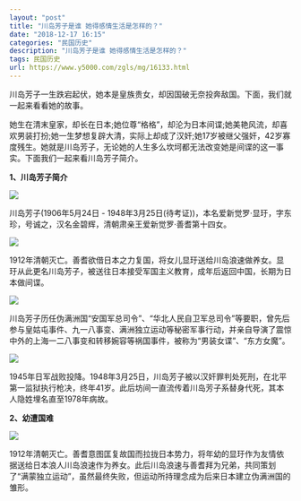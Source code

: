 ```yaml
---
layout: "post"
title: "川岛芳子是谁 她得感情生活是怎样的？"
date: "2018-12-17 16:15"
categories: "民国历史"
description: "川岛芳子是谁 她得感情生活是怎样的？"
tags: 民国历史
url: https://www.y5000.com/zgls/mg/16133.html
---
```






川岛芳子一生跌宕起伏，她本是皇族贵女，却因国破无奈投奔敌国。下面，我们就一起来看看她的故事。

她生在清末皇家，却长在日本;她位尊“格格”，却沦为日本间谍;她美艳风流，却喜欢男装打扮;她一生梦想复辟大清，实际上却成了汉奸;她17岁被继父强奸，42岁寡度残生。她就是川岛芳子，无论她的人生多么坎坷都无法改变她是间谍的这一事实。下面我们一起来看川岛芳子简介。

**1、川岛芳子简介**

**![](https://img.y5000.com/uploads/allimg/170307/094144LY-0.jpg)**

川岛芳子(1906年5月24日 - 1948年3月25日(待考证))，本名爱新觉罗·显玗，字东珍，号诚之，汉名金碧辉，清朝肃亲王爱新觉罗·善耆第十四女。

![](https://img.y5000.com/uploads/allimg/170307/0941443920-1.jpg)

1912年清朝灭亡。善耆欲借日本之力复国，将女儿显玗送给川岛浪速做养女。显玗从此更名川岛芳子，被送往日本接受军国主义教育，成年后返回中国，长期为日本做间谍。

![](https://img.y5000.com/uploads/allimg/170307/0941445T2-2.jpg)

川岛芳子历任伪满洲国“安国军总司令”、“华北人民自卫军总司令”等要职，曾先后参与皇姑屯事件、九一八事变、满洲独立运动等秘密军事行动，并亲自导演了震惊中外的上海一二八事变和转移婉容等祸国事件，被称为“男装女谍”、“东方女魔”。

![](https://img.y5000.com/uploads/allimg/170307/0941442254-3.jpg)

1945年日军战败投降。1948年3月25日，川岛芳子被以汉奸罪判处死刑，在北平第一监狱执行枪决，终年41岁。此后坊间一直流传着川岛芳子系替身代死，其本人隐姓埋名直至1978年病故。

**2、幼遭国难**

**![](https://img.y5000.com/uploads/allimg/170307/094144A92-4.jpg)**

1912年清朝灭亡。善耆意图匡复故国而拉拢日本势力，将年幼的显玗作为友情依据送给日本浪人川岛浪速作为养女。此后川岛浪速与善耆拜为兄弟，共同策划了“满蒙独立运动”，虽然最终失败，但运动所持理念成为后来日本建立伪满洲国的雏形。
